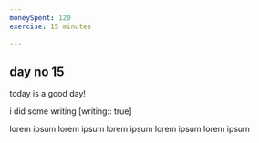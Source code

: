 ```yaml
---
moneySpent: 120
exercise: 15 minutes
 
---
```

## day no 15
today is a good day!
 

i did some writing [writing:: true]

lorem ipsum lorem ipsum lorem ipsum lorem ipsum lorem ipsum

